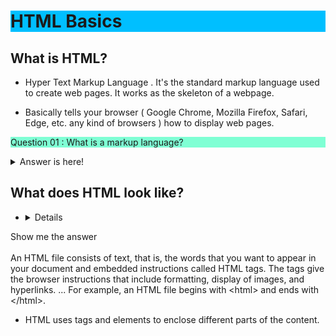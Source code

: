 
# <p style="background-color:#00BFFF;"><b>HTML Basics </b></p>

## What is HTML?
- Hyper Text Markup Language . It's the standard markup language used to create web pages. It works as the skeleton of a webpage.

- Basically tells your browser ( Google Chrome, Mozilla Firefox, Safari, Edge, etc. any kind of browsers ) how to display web pages.

<p style="background-color:#7FFFD4;">Question 01 : What is a markup language?  </p>

<details>
<summary>Answer is here!</summary>
<br>
A markup language is a computer language that uses tags to define elements within a document. It is human-readable, meaning markup files contain standard words, rather than typical programming syntax. While several markup languages exist, the two most popular are HTML and XML.
</details>

## What does HTML look like?
- <details>
<summary>Show me the answer</summary>
<br>
An HTML file consists of text, that is, the words that you want to appear in your document and embedded instructions called HTML tags. The tags give the browser instructions that include formatting, display of images, and hyperlinks. ... For example, an HTML file begins with  &lt;html&gt; and ends with &lt;/html&gt;.
</details>


- HTML uses tags and elements to enclose different parts of the content.